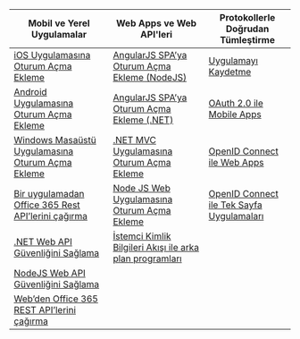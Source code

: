 | Mobil ve Yerel Uygulamalar | Web Apps ve Web API'leri | Protokollerle Doğrudan Tümleştirme |
| --- | --- | --- |
| [iOS Uygulamasına Oturum Açma Ekleme](../articles/active-directory/active-directory-v2-devquickstarts-ios.md) |[AngularJS SPA’ya Oturum Açma Ekleme (NodeJS)](../articles/active-directory/active-directory-v2-devquickstarts-angular-node.md) |[Uygulamayı Kaydetme](../articles/active-directory/active-directory-v2-app-registration.md) |
| [Android Uygulamasına Oturum Açma Ekleme](../articles/active-directory/active-directory-v2-devquickstarts-android.md) |[AngularJS SPA’ya Oturum Açma Ekleme (.NET)](../articles/active-directory/active-directory-v2-devquickstarts-angular-dotnet.md) |[OAuth 2.0 ile Mobile Apps](../articles/active-directory/active-directory-v2-protocols-oauth-code.md) |
| [Windows Masaüstü Uygulamasına Oturum Açma Ekleme](../articles/active-directory/active-directory-v2-devquickstarts-wpf.md) |[.NET MVC Uygulamasına Oturum Açma Ekleme](../articles/active-directory/active-directory-v2-devquickstarts-dotnet-web.md) |[OpenID Connect ile Web Apps](../articles/active-directory/active-directory-v2-protocols-oidc.md) |
| [Bir uygulamadan Office 365 Rest API’lerini çağırma](https://msdn.microsoft.com/office/office365/howto/authenticate-Office-365-APIs-using-v2) |[Node JS Web Uygulamasına Oturum Açma Ekleme](../articles/active-directory/active-directory-v2-devquickstarts-node-web.md) |[OpenID Connect ile Tek Sayfa Uygulamaları](../articles/active-directory/active-directory-v2-protocols-implicit.md) |
| [.NET Web API Güvenliğini Sağlama](../articles/active-directory/active-directory-v2-devquickstarts-dotnet-api.md) |[İstemci Kimlik Bilgileri Akışı ile arka plan programları](../articles/active-directory/active-directory-v2-protocols-oauth-client-creds.md) | |
| [NodeJS Web API Güvenliğini Sağlama](../articles/active-directory/active-directory-v2-devquickstarts-node-api.md) | | |
| [Web’den Office 365 REST API’lerini çağırma](https://msdn.microsoft.com/office/office365/howto/authenticate-Office-365-APIs-using-v2) | | |



<!--HONumber=Dec16_HO4-->


